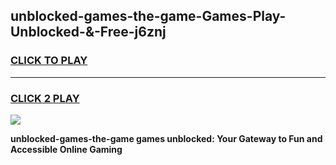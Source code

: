 
## unblocked-games-the-game-Games-Play-Unblocked-&-Free-j6znj
<h3>
<a href="https://premium76.site?title=unblocked-games-the-game&ref=24A">CLICK TO PLAY</a></h3>
<hr>

<h3>
<a href="https://premium76.site?title=unblocked-games-the-game&ref=24A">CLICK 2 PLAY</a>
  
</h3>

<a href="https://premium76.site?title=unblocked-games-the-game&ref=24A"><img src="https://clearcache.store/games.png"></a>


**unblocked-games-the-game games unblocked: Your Gateway to Fun and Accessible Online Gaming**
